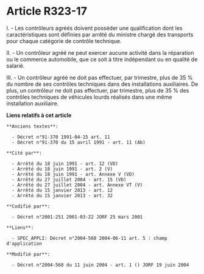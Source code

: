 # Article R323-17

I. - Les contrôleurs agréés doivent posséder une qualification dont les caractéristiques sont définies par arrêté du ministre
chargé des transports pour chaque catégorie de contrôle technique.

II. - Un contrôleur agréé ne peut exercer aucune activité dans la réparation ou le commerce automobile, que ce soit à titre
indépendant ou en qualité de salarié.

III. - Un contrôleur agréé ne doit pas effectuer, par trimestre, plus de 35 % du nombre de ses contrôles techniques dans des
installations auxiliaires. De plus, un contrôleur ne doit pas effectuer, par trimestre, plus de 35 % des contrôles techniques
de véhicules lourds réalisés dans une même installation auxiliaire.

**Liens relatifs à cet article**

	**Anciens textes**:

	  - Décret n°91-370 1991-04-15 art. 11
	  - Décret n°91-370 du 15 avril 1991 - art. 11 (Ab)

	**Cité par**:

	  - Arrêté du 18 juin 1991 - art. 12 (VD)
	  - Arrêté du 18 juin 1991 - art. 2 (V)
	  - Arrêté du 18 juin 1991 - art. Annexe V (VD)
	  - Arrêté du 27 juillet 2004 - art. 15 (VD)
	  - Arrêté du 27 juillet 2004 - art. Annexe VT (V)
	  - Arrêté du 15 janvier 2013 - art. 12
	  - Arrêté du 15 janvier 2013 - art. 32

	**Codifié par**:

	  - Décret n°2001-251 2001-03-22 JORF 25 mars 2001

	**Liens**:

	  - SPEC_APPLI: Décret n°2004-568 2004-06-11 art. 5 : champ d'application

	**Modifié par**:

	  - Décret n°2004-568 du 11 juin 2004 - art. 1 () JORF 19 juin 2004
